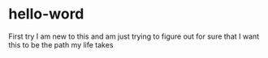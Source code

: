 # hello-word
First try
I am new to this and am just trying to figure out for sure that I want this to be the path my life takes
